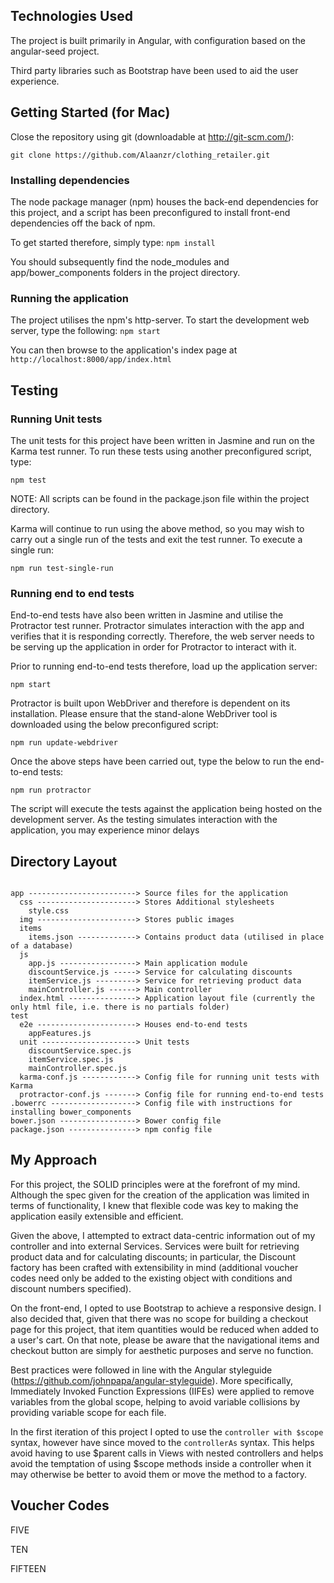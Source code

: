 ## Technologies Used
The project is built primarily in Angular, with configuration based on the angular-seed project.

Third party libraries such as Bootstrap have been used to aid the user experience.

## Getting Started (for Mac)
Close the repository using git (downloadable at http://git-scm.com/):

```git clone https://github.com/Alaanzr/clothing_retailer.git ```

### Installing dependencies

The node package manager (npm) houses the back-end dependencies for this project, and a script has been preconfigured to install  front-end dependencies off the back of npm.

To get started therefore, simply type:
```npm install```

You should subsequently find the node_modules and app/bower_components folders in the project directory.


### Running the application
The project utilises the npm's http-server. To start the development web server, type the following:
```npm start```

You can then browse to the application's index page at ```http://localhost:8000/app/index.html```

## Testing

### Running Unit tests

The unit tests for this project have been written in Jasmine and run on the Karma test runner. To run these tests using another preconfigured script, type:

```npm test```

NOTE: All scripts can be found in the package.json file within the project directory.

Karma will continue to run using the above method, so you may wish to carry out a single run of the tests and exit the test runner. To execute a single run:

```npm run test-single-run```

### Running end to end tests

End-to-end tests have also been written in Jasmine and utilise the Protractor test runner. Protractor simulates interaction with the app and verifies that it is responding correctly. Therefore, the web server needs to be serving up the application in order for Protractor to interact with it.

Prior to running end-to-end tests therefore, load up the application server:

```npm start```

Protractor is built upon WebDriver and therefore is dependent on its installation. Please ensure that the stand-alone WebDriver tool is downloaded using the below preconfigured script:

```npm run update-webdriver```

Once the above steps have been carried out, type the below to run the end-to-end tests:

```npm run protractor```

The script will execute the tests against the application being hosted on the development server. As the testing simulates interaction with the application, you may experience minor delays

## Directory Layout

```

app ------------------------> Source files for the application
  css ----------------------> Stores Additional stylesheets
    style.css
  img ----------------------> Stores public images
  items
    items.json -------------> Contains product data (utilised in place of a database)
  js
    app.js -----------------> Main application module
    discountService.js -----> Service for calculating discounts
    itemService.js ---------> Service for retrieving product data
    mainController.js ------> Main controller
  index.html ---------------> Application layout file (currently the only html file, i.e. there is no partials folder)
test
  e2e ----------------------> Houses end-to-end tests
    appFeatures.js
  unit ---------------------> Unit tests
    discountService.spec.js
    itemService.spec.js
    mainController.spec.js
  karma-conf.js ------------> Config file for running unit tests with Karma
  protractor-conf.js -------> Config file for running end-to-end tests
.bowerrc -------------------> Config file with instructions for installing bower_components
bower.json -----------------> Bower config file
package.json ---------------> npm config file
```

## My Approach
For this project, the SOLID principles were at the forefront of my mind. Although the spec given for the creation of the application was limited in terms of functionality, I knew that flexible code was key to making the application easily extensible and efficient.

Given the above, I attempted to extract data-centric information out of my controller and into external Services. Services were built for retrieving product data and for calculating discounts; in particular, the Discount factory has been crafted with extensibility in mind (additional voucher codes need only be added to the existing object with conditions and discount numbers specified).

On the front-end, I opted to use Bootstrap to achieve a responsive design. I also decided that, given that there was no scope for building a checkout page for this project, that item quantities would be reduced when added to a user's cart. On that note, please be aware that the navigational items and checkout button are simply for aesthetic purposes and serve no function.

Best practices were followed in line with the Angular styleguide (https://github.com/johnpapa/angular-styleguide). More specifically, Immediately Invoked Function Expressions (IIFEs) were applied to remove variables from the global scope, helping to avoid variable collisions by providing variable scope for each file.

In the first iteration of this project I opted to use the ```controller with $scope``` syntax, however have since moved to the ```controllerAs``` syntax. This helps avoid having to use $parent calls in Views with nested controllers and helps avoid the temptation of using $scope methods inside a controller when it may otherwise be better to avoid them or move the method to a factory.

## Voucher Codes
FIVE

TEN

FIFTEEN
